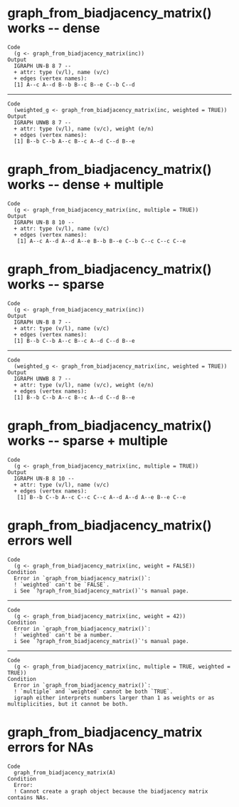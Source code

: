 # graph_from_biadjacency_matrix() works -- dense

    Code
      (g <- graph_from_biadjacency_matrix(inc))
    Output
      IGRAPH UN-B 8 7 -- 
      + attr: type (v/l), name (v/c)
      + edges (vertex names):
      [1] A--c A--d B--b B--c B--e C--b C--d

---

    Code
      (weighted_g <- graph_from_biadjacency_matrix(inc, weighted = TRUE))
    Output
      IGRAPH UNWB 8 7 -- 
      + attr: type (v/l), name (v/c), weight (e/n)
      + edges (vertex names):
      [1] B--b C--b A--c B--c A--d C--d B--e

# graph_from_biadjacency_matrix() works -- dense + multiple

    Code
      (g <- graph_from_biadjacency_matrix(inc, multiple = TRUE))
    Output
      IGRAPH UN-B 8 10 -- 
      + attr: type (v/l), name (v/c)
      + edges (vertex names):
       [1] A--c A--d A--d A--e B--b B--e C--b C--c C--c C--e

# graph_from_biadjacency_matrix() works -- sparse

    Code
      (g <- graph_from_biadjacency_matrix(inc))
    Output
      IGRAPH UN-B 8 7 -- 
      + attr: type (v/l), name (v/c)
      + edges (vertex names):
      [1] B--b C--b A--c B--c A--d C--d B--e

---

    Code
      (weighted_g <- graph_from_biadjacency_matrix(inc, weighted = TRUE))
    Output
      IGRAPH UNWB 8 7 -- 
      + attr: type (v/l), name (v/c), weight (e/n)
      + edges (vertex names):
      [1] B--b C--b A--c B--c A--d C--d B--e

# graph_from_biadjacency_matrix() works -- sparse + multiple

    Code
      (g <- graph_from_biadjacency_matrix(inc, multiple = TRUE))
    Output
      IGRAPH UN-B 8 10 -- 
      + attr: type (v/l), name (v/c)
      + edges (vertex names):
       [1] B--b C--b A--c C--c C--c A--d A--d A--e B--e C--e

# graph_from_biadjacency_matrix() errors well

    Code
      (g <- graph_from_biadjacency_matrix(inc, weight = FALSE))
    Condition
      Error in `graph_from_biadjacency_matrix()`:
      ! `weighted` can't be `FALSE`.
      i See `?graph_from_biadjacency_matrix()`'s manual page.

---

    Code
      (g <- graph_from_biadjacency_matrix(inc, weight = 42))
    Condition
      Error in `graph_from_biadjacency_matrix()`:
      ! `weighted` can't be a number.
      i See `?graph_from_biadjacency_matrix()`'s manual page.

---

    Code
      (g <- graph_from_biadjacency_matrix(inc, multiple = TRUE, weighted = TRUE))
    Condition
      Error in `graph_from_biadjacency_matrix()`:
      ! `multiple` and `weighted` cannot be both `TRUE`.
      igraph either interprets numbers larger than 1 as weights or as multiplicities, but it cannot be both.

# graph_from_biadjacency_matrix errors for NAs

    Code
      graph_from_biadjacency_matrix(A)
    Condition
      Error:
      ! Cannot create a graph object because the biadjacency matrix contains NAs.

